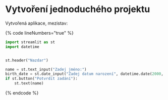 # Vytvoření jednoduchého projektu

Vytvořená aplikace, mezistav:

{% code lineNumbers="true" %}
```python
import streamlit as st
import datetime


st.header("Nazdar")

name = st.text_input("Zadej jméno:")
birth_date = st.date_input("Zadej datum narození", datetime.date(2000, 12, 24),)
if st.button("Potvrdit zadání"):
    st.text(name)
```
{% endcode %}

